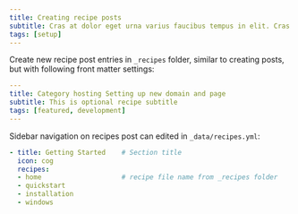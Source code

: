 ```yaml
---
title: Creating recipe posts
subtitle: Cras at dolor eget urna varius faucibus tempus in elit. Cras a dui imperdiet, tempus metus quis, pharetra turpis.
tags: [setup]
---
```


Create new recipe post entries in `_recipes` folder, similar to creating posts, but with following front matter settings:

```yml
---
title: Category hosting Setting up new domain and page
subtitle: This is optional recipe subtitle
tags: [featured, development]
---
```

Sidebar navigation on recipes post can edited in `_data/recipes.yml`:

```yml
- title: Getting Started    # Section title
  icon: cog
  recipes:
  - home                    # recipe file name from _recipes folder
  - quickstart
  - installation
  - windows
```
